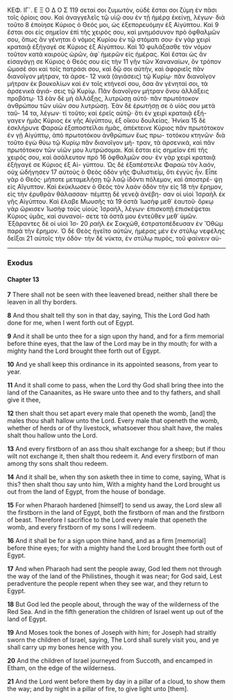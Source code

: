 ΚΕΦ. ΙΓ´. Ε Ξ Ο Δ Ο Σ 119
σεταί σοι ζυμωτόν, οὐδὲ ἔσται σοι ζύμη ἐν πᾶσι τοῖς ὁρίοις σου.
Καὶ ἀναγγελεῖς τῷ υἱῷ σου ἐν τῇ ἡμέρᾳ ἐκείνῃ, λέγων· διὰ τοῦτο 8
ἐποίησε Κύριος ὁ Θεός μοι, ὡς ἐξεπορευόμην ἐξ Αἰγύπτου. Καὶ 9
ἔσται σοι εἰς σημεῖον ἐπὶ τῆς χειρός σου, καὶ μνημόσυνον πρὸ
ὀφθαλμῶν σου, ὅπως ἂν γένηται ὁ νόμος Κυρίου ἐν τῷ στόματι
σου· ἐν γὰρ χειρὶ κραταιᾷ ἐξήγαγέ σε Κύριος ἐξ Αἰγύπτου. Καὶ 10
φυλάξασθε τὸν νόμον τοῦτον κατὰ καιροὺς ὡρῶν, ἀφ᾿ ἡμερῶν εἰς
ἡμέρας. Καὶ ἔσται ὡς ἂν εἰσαγάγῃ σε Κύριος ὁ Θεός σου εἰς τὴν 11
γῆν τῶν Χαναναίων, ὃν τρόπον ὤμοσέ σοι καὶ τοῖς πατράσι σου,
καὶ δῷ σοι αὐτήν, καὶ ἀφοριεῖς πᾶν διανοῖγον μήτραν, τὰ ἀρσε- 12
νικὰ (ἁγιάσεις) τῷ Κυρίῳ· πᾶν διανοῖγον μήτραν ἐκ βουκολίων
καὶ ἐν τοῖς κτήνεσί σου, ὅσα ἂν γένηταί σοι, τὰ ἀρσενικὰ ἁγιά-
σεις τῷ Κυρίῳ. Πᾶν διανοῖγον μήτραν ὄνου ἀλλάξεις προβάτῳ· 13
ἐὰν δὲ μὴ ἀλλάξῃς, λυτρώσῃ αὐτό· πᾶν πρωτότοκον ἀνθρώπου
τῶν υἱῶν σου λυτρώσῃ. Ἐὰν δὲ ἐρωτήσῃ σε ὁ υἱός σου μετὰ ταῦ- 14
τα, λέγων· τί τοῦτο; καὶ ἐρεῖς αὐτῷ· ὅτι ἐν χειρὶ κραταιᾷ ἐξή-
γαγεν ἡμᾶς Κύριος ἐκ γῆς Αἰγύπτου, ἐξ οἴκου δουλείας. Ἡνίκα 15
δὲ ἐσκλήρυνε Φαραὼ ἐξαποστεῖλαι ἡμᾶς, ἀπέκτεινε Κύριος πᾶν
πρωτότοκον ἐν γῇ Αἰγύπτῳ, ἀπὸ πρωτοτόκου ἀνθρώπων ἕως πρω-
τοτόκου κτηνῶν· διὰ τοῦτο ἐγὼ θύω τῷ Κυρίῳ πᾶν διανοῖγον μή-
τραν, τὰ ἀρσενικά, καὶ πᾶν πρωτότοκον τῶν υἱῶν μου λυτρώσομαι.
Καὶ ἔσται εἰς σημεῖον ἐπὶ τῆς χειρός σου, καὶ ἀσάλευτον πρὸ 16
ὀφθαλμῶν σου· ἐν γὰρ χειρὶ κραταιᾷ ἐξήγαγέ σε Κύριος ἐξ Αἰ-
γύπτου. Ὡς δὲ ἐξαπέστειλε Φαραὼ τὸν λαόν, οὐχ ὡδήγησεν 17
αὐτοὺς ὁ Θεὸς ὁδὸν γῆς Φυλιστιείμ, ὅτι ἐγγὺς ἦν. Εἶπε γὰρ ὁ
Θεός· μήποτε μεταμελήσῃ τῷ λαῷ ἰδόντι πόλεμον, καὶ ἀποστρέ-
ψῃ εἰς Αἴγυπτον. Καὶ ἐκύκλωσεν ὁ Θεὸς τὸν λαὸν ὁδὸν τὴν εἰς 18
τὴν ἔρημον, εἰς τὴν ἐρυθρὰν θάλασσαν· πέμπτῃ δὲ γενεᾷ ἀνέβη-
σαν οἱ υἱοὶ Ἰσραὴλ ἐκ γῆς Αἰγύπτου. Καὶ ἔλαβε Μωυσῆς τὰ 19
ὀστᾶ Ἰωσὴφ μεθ᾿ ἑαυτοῦ· ὅρκῳ γὰρ ὤρκισεν Ἰωσὴφ τοὺς υἱοὺς
Ἰσραὴλ, λέγων· ἐπισκοπῇ ἐπισκέψεται Κύριος ὑμᾶς, καὶ συνανοί-
σετε τὰ ὀστᾶ μου ἐντεῦθεν μεθ᾿ ὑμῶν. Ἐξάραντες δὲ οἱ υἱοὶ Ἰσ- 20
ραὴλ ἐκ Σοκχώθ, ἐστρατοπέδευσαν ἐν Ὄθὼμ παρὰ τὴν ἔρημον.
Ὁ δὲ Θεὸς ἡγεῖτο αὐτῶν, ἡμέρας μὲν ἐν στύλῳ νεφέλης δεῖξαι 21
αὐτοῖς τὴν ὁδὸν· τὴν δὲ νύκτα, ἐν στύλῳ πυρός, τοῦ φαίνειν αὐ-

***

### Exodus

#### Chapter 13

**7** There shall not be seen with thee leavened bread, neither shall there be leaven in all thy borders.

**8** And thou shalt tell thy son in that day, saying, This the Lord God hath done for me, when I went forth out of Egypt.

**9** And it shall be unto thee for a sign upon thy hand, and for a firm memorial before thine eyes, that the law of the Lord may be in thy mouth; for with a mighty hand the Lord brought thee forth out of Egypt.

**10** And ye shall keep this ordinance in its appointed seasons, from year to year.

**11** And it shall come to pass, when the Lord thy God shall bring thee into the land of the Canaanites, as He sware unto thee and to thy fathers, and shall give it thee,

**12** then shalt thou set apart every male that openeth the womb, [and] the males thou shalt hallow unto the Lord. Every male that openeth the womb, whether of herds or of thy livestock, whatsoever thou shalt have, the males shalt thou hallow unto the Lord.

**13** And every firstborn of an ass thou shalt exchange for a sheep; but if thou wilt not exchange it, then shalt thou redeem it. And every firstborn of man among thy sons shalt thou redeem.

**14** And it shall be, when thy son asketh thee in time to come, saying, What is this? then shalt thou say unto him, With a mighty hand the Lord brought us out from the land of Egypt, from the house of bondage.

**15** For when Pharaoh hardened [himself] to send us away, the Lord slew all the firstborn in the land of Egypt, both the firstborn of man and the firstborn of beast. Therefore I sacrifice to the Lord every male that openeth the womb, and every firstborn of my sons I will redeem.

**16** And it shall be for a sign upon thine hand, and as a firm [memorial] before thine eyes; for with a mighty hand the Lord brought thee forth out of Egypt.

**17** And when Pharaoh had sent the people away, God led them not through the way of the land of the Philistines, though it was near; for God said, Lest peradventure the people repent when they see war, and they return to Egypt.

**18** But God led the people about, through the way of the wilderness of the Red Sea. And in the fifth generation the children of Israel went up out of the land of Egypt.

**19** And Moses took the bones of Joseph with him; for Joseph had straitly sworn the children of Israel, saying, The Lord shall surely visit you, and ye shall carry up my bones hence with you.

**20** And the children of Israel journeyed from Succoth, and encamped in Etham, on the edge of the wilderness.

**21** And the Lord went before them by day in a pillar of a cloud, to show them the way; and by night in a pillar of fire, to give light unto [them].